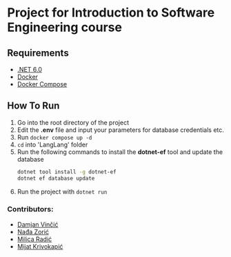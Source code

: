 # Project for Introduction to Software Engineering course

## Requirements

- [.NET 6.0](https://dotnet.microsoft.com/en-us/download/dotnet/6.0)
- [Docker](https://docs.docker.com/engine/install/)
- [Docker Compose](https://docs.docker.com/compose/install/)

## How To Run

1. Go into the root directory of the project
1. Edit the **.env** file and input your parameters for database credentials etc.
1. Run `docker compose up -d`
1. `cd` into 'LangLang' folder
1. Run the following commands to install the **dotnet-ef** tool and update the database
    ```bash
    dotnet tool install -g dotnet-ef
    dotnet ef database update
    ```
1. Run the project with `dotnet run`

### Contributors:
- [Damjan Vinčić](https://github.com/DamjanVincic)
- [Nađa Zorić](https://github.com/zoricnadja)
- [Milica Radić](https://github.com/milicaradicc)
- [Mijat Krivokapić](https://github.com/mijatkrivokapic)
